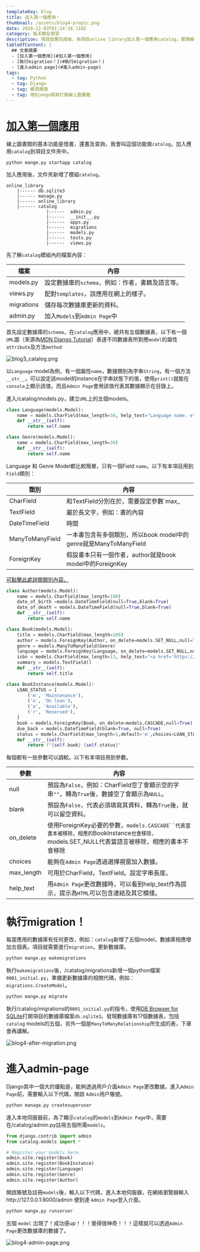 ```yaml
---
templateKey: blog
title: 加入第一個應用！
thumbnail: /assets/blog4-propic.png
date: 2020-12-03T01:24:18.118Z
category: 每天都在學習
description: 項目設置完成後，為項目online library加入第一個應用catalog，實現線上圖書館基本功能！
tableOfContent: |
  ## 文章摘要
  - [加入第一個應用](#加入第一個應用)
  - [執行migration！](#執行migration！)
  - [進入admin page](#進入admin-page)
tags:
  - tag: Python
  - tag: Django
  - tag: 網頁開發
  - tag: 用Django框架打做線上圖書館
---
```

# <ins>加入第一個應用<ins>

線上圖書館的基本功能是借書，還書及查詢，我會叫這個功能做`catalog`。加入應用`catalog`到項目文件夾中。

```
python mange.py startapp catalog
```

加入應用後，文件夾新增了模組`catalog`。

```
online_library
    |------ db.sqlite3     
    |------ manage.py
    |------ online_library
    |------ catalog
               |------  admin.py        
               |------  __init__.py 
               |------  apps.py 
               |------  migrations
               |------  models.py 
               |------  tests.py
               |------  views.py
```

先了解`catalog`模組內的檔案內容：

| 檔案         | 內容                           |
| ---------- | ---------------------------- |
| models.py  | 設定數據庫的`schema`，例如：作者，書籍及語言等。 |
| views.py   | 配對`templates`，該應用在網上的樣子。     |
| migrations | 儲存每次數據庫更新的資料。                |
| admin.py   | 加入`Models`到`Admin Page`中     |

首先設定數據庫的`schema`，在`catalog`應用中，總共有五個數據表，以下有一個`UML`圖（來源為[MDN Django Tutorial](https://developer.mozilla.org/en-US/docs/Learn/Server-side/Django)）表達不同數據表所對應`model`的屬性`attribute`及方法`method`

![blog3_catalog.png](blog4_catalog.png)

以`Language` model為例，有一個屬性`name`，數據類別為字串`String`，有一個方法`__str__`，可以設定該model的instance在字串狀態下的值，使用`print()`就能在`console`上顯示該值，而且`Admin Page`會用該值代表其數據顯示在目錄上。

進入/catalog/models.py，建立`UML`上的五個models。

```python
class Language(models.Model):
    name = models.CharField(max_length=30, help_text="Language name. etc: chinese")
    def __str__(self):
        return self.name

class Genre(models.Model):
    name = models.CharField(max_length=30)
    def __str__(self):
        return self.name
```

Language 和 Genre Model都比較簡單，只有一個Field `name`。以下有本項目用到`Field`類別：

| 類別              | 內容                                              |
| --------------- | ----------------------------------------------- |
| CharField       | 和TextField分別在於，需要設定參數`max_|ength`               |
| TextField       | 屬於長文字，例如：書的內容                                   |
| DateTimeField   | 時間                                              |
| ManyToManyField | 一本書包含有多個類別，所以book model中的genre就是ManyToManyField |
| ForeignKey      | 假設書本只有一個作者，author就是book model中的ForeignKey       |

[可點擊此處詳閱類別內容。](https://docs.djangoproject.com/en/2.1/ref/models/fields/#field-types)

```python
class Author(models.Model):
    name = models.CharField(max_length=100)
    date_of_birth =models.DateTimeField(null=True,blank=True)
    date_of_death = models.DateTimeField(null=True,blank=True)
    def __str__(self):
        return self.name

class Book(models.Model):
    title = models.CharField(max_length=100)
    author = models.ForeignKey(Author, on_delete=models.SET_NULL,null=True)
    genre = models.ManyToManyField(Genre)
    language = models.ForeignKey(Language, on_delete=models.SET_NULL,null=True)
    isbn = models.CharField(max_length=13, help_text="<a href='https://zh.wikipedia.org/zh-hk/%E5%9B%BD%E9%99%85%E6%A0%87%E5%87%86%E4%B9%A6%E5%8F%B7'>click here for isbn detail<a>")
    summary = models.TextField()
    def __str__(self):
        return self.title

class BookInstance(models.Model):
    LOAN_STATUS = [
        ('m', 'Maintenance'),
        ('o', 'On loan'),
        ('a', 'Available'),
        ('r', 'Reserved'),
    ]
    book = models.ForeignKey(Book, on_delete=models.CASCADE,null=True)
    due_back = models.DateTimeField(blank=True, null=True)
    status = models.CharField(max_length=1,default='m',choices=LOAN_STATUS)
    def __str__(self):
        return f"{self.book} {self.status}"
```

每個都有一些參數可以調較。以下有本項目用到參數。

| 參數         | 內容                                                                                                       |
| ---------- | -------------------------------------------------------------------------------------------------------- |
| null       | 預設為`False`，例如：CharField空了會顯示空的字串`""`，轉為`True`後，數據空了會顯示為`NULL`。                                           |
| blank      | 預設為`False`，代表必須填寫其資料，轉為`True`後，就可以留空資料。                                                                  |
| on_delete  | 使用ForeignKey必要的參數，```models.CASCADE``代表當書本被移除，相應的```BookInstance`也會移除，`models.SET_NULL代表當語言被移除，相應的書本不會移除 |
| choices    | 能夠在`Admin Page`透過選擇視窗加入數據。                                                                               |
| max_length | 可用於CharField，TextField。設定字串長度。                                                                           |
| help_text  | 用`Admin Page`更改數據時，可以看到help_text作為提示，提示為`HTML`可以包含連結及其它模樣。                                               |

# 執行migration！

每當應用的數據庫有任何更改，例如：`catalog`新增了五個model，數據庫相應增加五個表。項目就需要進行`migration`，更新數據庫。

```python
python mange.py makemigrations
```

執行`makemigrations`後，/catalog/migrations新增一個python檔案`0001_initial.py`，準備更新數據庫的相關代碼，例如：`migrations.CreateModel`。

```python
python mange.py migrate
```

執行/catalog/migrations的`0001_initial.py`的指令，使用[DB Browser for SQLite](https://sqlitebrowser.org/)打開項目的數據庫檔案`db.sqlite3`。發現數據庫有17個數據表，包括`catalog` models的五個，另外一個是`ManyToManyRelationship`所生成的表，下章會再講解。

![blog4-after-migration.png](blog4-after-migration.png)

# 進入admin-page

Django其中一個大的優點是，能夠透過用戶介面`Admin Page`更改數據。進入`Admin Page`前，需要輸入以下代碼，開啟 `Admin`用户賬號。

```python
python manage.py createsuperuser
```

進入本地伺服器前，為了顯示`catalog`的`models`到`Admin Page`中，需要在/catalog/admin.py註冊五個所需`models`。

```python
from django.contrib import admin
from catalog.models import *

# Register your models here.
admin.site.register(Book)
admin.site.register(BookInstance)
admin.site.register(Language)
admin.site.register(Genre)
admin.site.register(Author)
```

開啟賬號及註冊`models`後，輸入以下代碼，進入本地伺服器，在網絡瀏覽器輸入http://127.0.0.1:8000/admin 便到達 `Admin Page`登入介面。

```python
python mange.py runserver
```

五個 `model` 岀現了！成功感up！！！覺得很神奇！！！這樣就可以透過`Admin Page`更改數據庫的數據了。

![blog4-admin-page.png](blog4-admin-page.png)
